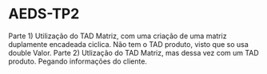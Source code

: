 # AEDS-TP2
Parte 1) Utilização do TAD Matriz, com uma criação de uma matriz duplamente encadeada ciclica. Não tem o TAD produto, visto que so usa double Valor.
Parte 2) Utlização do TAD Matriz, mas dessa vez com um TAD produto. Pegando informações do cliente.
